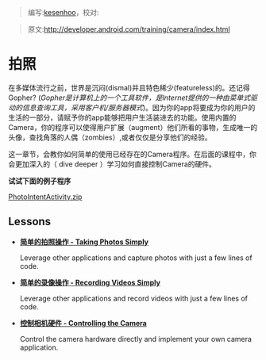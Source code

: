 > 编写:[kesenhoo](https://github.com/kesenhoo)，校对:

> 原文:<http://developer.android.com/training/camera/index.html>

# 拍照

在多媒体流行之前，世界是沉闷(dismal)并且特色稀少(featureless)的。还记得Gopher? (*Gopher是计算机上的一个工具软件，是Internet提供的一种由菜单式驱动的信息查询工具，采用客户机/服务器模式*)。因为你的app将要成为你的用户的生活的一部分，请赋予你的app能够把用户生活装进去的功能。使用内置的Camera，你的程序可以使得用户扩展（augment）他们所看的事物，生成唯一的头像，查找角落的人偶（zombies）,或者仅仅是分享他们的经验。

这一章节，会教你如何简单的使用已经存在的Camera程序。在后面的课程中，你会更加深入的（ dive deeper ）学习如何直接控制Camera的硬件。

**试试下面的例子程序**

[PhotoIntentActivity.zip](http://developer.android.com/shareables/training/PhotoIntentActivity.zip)

## Lessons

* [**简单的拍照操作 - Taking Photos Simply**](photobasics.html)

  Leverage other applications and capture photos with just a few lines of code.


* [**简单的录像操作 - Recording Videos Simply**](videobasics.html)

  Leverage other applications and record videos with just a few lines of code.


* [**控制相机硬件 - Controlling the Camera**](cameradirect.html)

  Control the camera hardware directly and implement your own camera application.
